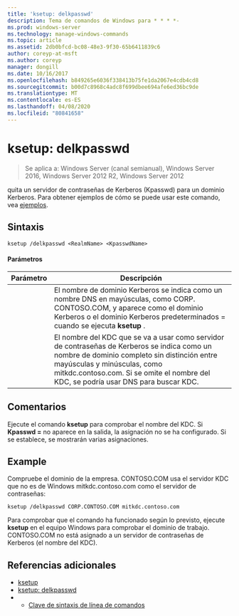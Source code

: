 ```yaml
---
title: 'ksetup: delkpasswd'
description: Tema de comandos de Windows para * * * *-
ms.prod: windows-server
ms.technology: manage-windows-commands
ms.topic: article
ms.assetid: 2db0bfcd-bc08-48e3-9f30-65b6411839c6
author: coreyp-at-msft
ms.author: coreyp
manager: dongill
ms.date: 10/16/2017
ms.openlocfilehash: b849265e6036f338413b75fe1da2067e4cdb4cd8
ms.sourcegitcommit: b00d7c8968c4adc8f699dbee694afe6ed36bc9de
ms.translationtype: MT
ms.contentlocale: es-ES
ms.lasthandoff: 04/08/2020
ms.locfileid: "80841658"
---
```

# <a name="ksetupdelkpasswd"></a>ksetup: delkpasswd

>Se aplica a: Windows Server (canal semianual), Windows Server 2016, Windows Server 2012 R2, Windows Server 2012

quita un servidor de contraseñas de Kerberos (Kpasswd) para un dominio Kerberos. Para obtener ejemplos de cómo se puede usar este comando, vea [ejemplos](#BKMK_Examples).
## <a name="syntax"></a>Sintaxis
```
ksetup /delkpasswd <RealmName> <KpasswdName>
```
#### <a name="parameters"></a>Parámetros

|   Parámetro   |                                                                                                   Descripción                                                                                                   |
|---------------|-----------------------------------------------------------------------------------------------------------------------------------------------------------------------------------------------------------------|
|  <RealmName>  |                                El nombre de dominio Kerberos se indica como un nombre DNS en mayúsculas, como CORP. CONTOSO.COM, y aparece como el dominio Kerberos o el dominio Kerberos predeterminados = cuando se ejecuta **ksetup** .                                |
| <KpasswdName> | El nombre del KDC que se va a usar como servidor de contraseñas de Kerberos se indica como un nombre de dominio completo sin distinción entre mayúsculas y minúsculas, como mitkdc.contoso.com. Si se omite el nombre del KDC, se podría usar DNS para buscar KDC. |

## <a name="remarks"></a>Comentarios
Ejecute el comando **ksetup** para comprobar el nombre del KDC. Si **Kpasswd =** no aparece en la salida, la asignación no se ha configurado. Si se establece, se mostrarán varias asignaciones.
## <a name="examples"></a><a name=BKMK_Examples></a>Example
Compruebe el dominio de la empresa. CONTOSO.COM usa el servidor KDC que no es de Windows mitkdc.contoso.com como el servidor de contraseñas:
```
ksetup /delkpasswd CORP.CONTOSO.COM mitkdc.contoso.com
```
Para comprobar que el comando ha funcionado según lo previsto, ejecute **ksetup** en el equipo Windows para comprobar el dominio de trabajo. CONTOSO.COM no está asignado a un servidor de contraseñas de Kerberos (el nombre del KDC).
## <a name="additional-references"></a>Referencias adicionales
-   [ksetup](ksetup.md)
-   [ksetup: delkpasswd](ksetup-delkpasswd.md)
-   - [Clave de sintaxis de línea de comandos](command-line-syntax-key.md)
